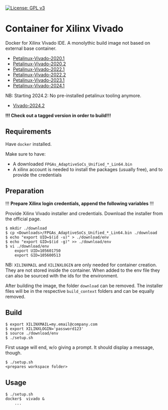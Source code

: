 [![License: GPL v3](https://img.shields.io/badge/License-GPL%20v3-blue.svg)](https://www.gnu.org/licenses/gpl-3.0.html)

# Container for Xilinx Vivado

Docker for Xilinx Vivado IDE. A monolythic build image not based on external base container.  

- [Petalinux-Vivado-2020.1](https://github.com/Rubusch/docker__peta-vivado/tree/xilinx-2020.1)
- [Petalinux-Vivado-2020.2](https://github.com/Rubusch/docker__peta-vivado/tree/xilinx-2020.2)
- [Petalinux-Vivado-2022.1](https://github.com/Rubusch/docker__peta-vivado/tree/xilinx-2022.1)
- [Petalinux-Vivado-2022.2](https://github.com/Rubusch/docker__peta-vivado/tree/xilinx-2022.2)
- [Petalinux-Vivado-2023.1](https://github.com/Rubusch/docker__peta-vivado/tree/xilinx-2023.1)
- [Petalinux-Vivado-2024.1](https://github.com/Rubusch/docker__peta-vivado/tree/xilinx-2024.1)

NB: Starting 2024.2: No pre-installed petalinux tooling anymore.
- [Vivado-2024.2](https://github.com/Rubusch/docker__vivado/tree/xilinx-2024.2)


**!!! Check out a tagged version in order to build!!!**


## Requirements

Have `docker` installed.  

Make sure to have:  
  - A downloaded ``FPGAs_AdaptiveSoCs_Unified_*_Lin64.bin``
  - A xilinx account is needed to install the packages (usually free), and to provide the credentials


## Preparation

!!! **Prepare Xilinx login credentials, append the following variables** !!!  


Provide Xilinx Vivado installer and credentials. Download the installer from the official page.  

```
$ mkdir ./download
$ cp <Downloads>/FPGAs_AdaptiveSoCs_Unified_*_Lin64.bin ./download
$ echo "export UID=$(id -u)" > ./download/env
$ echo "export GID=$(id -g)" >> ./download/env
$ vi ./download/env
    export UID=105601750
    export GID=105600513
```

NB: `XILINXMAIL` and `XILINXLOGIN` are only needed for container creation. They are not stored inside the container. When added to the env file they can also be sourced with the ids for the environment.  

After building the image, the folder `download` can be removed. The installer files will be in the respective `build_context` folders and can be equally removed.

## Build

```
$ export XILINXMAIL=my.email@company.com
$ export XILINXLOGIN='password123'
$ source ./download/env
$ ./setup.sh
```
First usage will end, w/o giving a prompt. It should display a message, though.  
```
$ ./setup.sh
<prepares workspace folder>
```

## Usage

```
$ ./setup.sh
docker$  vivado &
    ...
```
